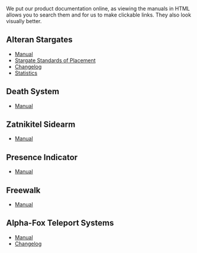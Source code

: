 We put our product documentation online, as viewing the manuals in HTML allows you to search them and for us to make
clickable links. They also look visually better.

## Alteran Stargates

- [Manual](http://www.alpha-fox.com/resources/asn/manual/)
- [Stargate Standards of Placement](http://www.alpha-fox.com/resources/asn/ssop/)
- [Changelog](http://www.alpha-fox.com/resources/asn/changelog/)
- [Statistics](https://www.alpha-fox.com/resources/asn/statistics/)

## Death System

- [Manual](http://www.alpha-fox.com/resources/death/manual/)

## Zatnikitel Sidearm

- [Manual](http://www.alpha-fox.com/resources/zatnikitel/manual/)

## Presence Indicator

- [Manual](http://www.alpha-fox.com/resources/presence/manual/)

## Freewalk

- [Manual](http://www.alpha-fox.com/resources/freewalk/manual/)

## Alpha-Fox Teleport Systems

- [Manual](http://www.alpha-fox.com/resources/ats/manual/)
- [Changelog](http://www.alpha-fox.com/resources/ats/changelog/)

